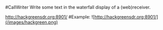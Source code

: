 #CallWriter
Write some text in the waterfall display of a (web)receiver.

http://hackgreensdr.org:8901/
#Example: 
![http://hackgreensdr.org:8901/](/images/hackgreen.png)
